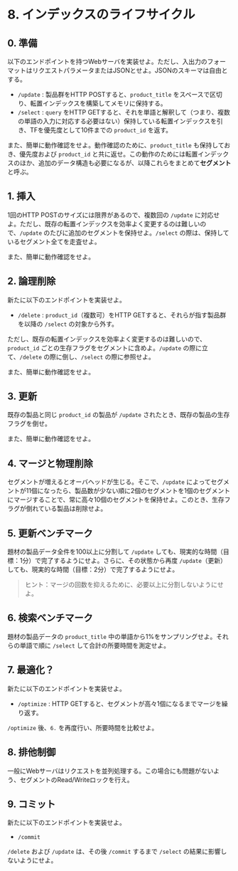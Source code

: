# 8. インデックスのライフサイクル

## 0. 準備

以下のエンドポイントを持つWebサーバを実装せよ。ただし、入出力のフォーマットはリクエストパラメータまたはJSONとせよ。JSONのスキーマは自由とする。

- `/update` : 製品群をHTTP POSTすると、`product_title` をスペースで区切り、転置インデックスを構築してメモリに保持する。
- `/select` : `query` をHTTP GETすると、それを単語と解釈して（つまり、複数の単語の入力に対応する必要はない）保持している転置インデックスを引き、TFを優先度として10件までの `product_id` を返す。

また、簡単に動作確認をせよ。動作確認のために、`product_title` も保持しておき、優先度および `product_id` と共に返せ。この動作のためには転置インデックスのほか、追加のデータ構造も必要になるが、以降これらをまとめて**セグメント**と呼ぶ。

## 1. 挿入

1回のHTTP POSTのサイズには限界があるので、複数回の `/update` に対応せよ。ただし、既存の転置インデックスを効率よく変更するのは難しいので、`/update` のたびに追加のセグメントを保持せよ。`/select` の際は、保持しているセグメント全てを走査せよ。

また、簡単に動作確認をせよ。

## 2. 論理削除

新たに以下のエンドポイントを実装せよ。

- `/delete` : `product_id`（複数可）をHTTP GETすると、それらが指す製品群を以降の `/select` の対象から外す。

ただし、既存の転置インデックスを効率よく変更するのは難しいので、`product_id` ごとの生存フラグをセグメントに含めよ。`/update` の際に立て、`/delete` の際に倒し、`/select` の際に参照せよ。

また、簡単に動作確認をせよ。

## 3. 更新

既存の製品と同じ `product_id` の製品が `/update` されたとき、既存の製品の生存フラグを倒せ。

また、簡単に動作確認をせよ。

## 4. マージと物理削除

セグメントが増えるとオーバヘッドが生じる。そこで、`/update` によってセグメントが11個になったら、製品数が少ない順に2個のセグメントを1個のセグメントにマージすることで、常に高々10個のセグメントを保持せよ。このとき、生存フラグが倒れている製品は削除せよ。

## 5. 更新ベンチマーク

題材の製品データ全件を100以上に分割して `/update` しても、現実的な時間（目標：1分）で完了するようにせよ。さらに、その状態から再度 `/update`（更新）しても、現実的な時間（目標：2分）で完了するようにせよ。

> ヒント：マージの回数を抑えるために、必要以上に分割しないようにせよ。

## 6. 検索ベンチマーク

題材の製品データの `product_title` 中の単語から1%をサンプリングせよ。それらの単語で順に `/select` して合計の所要時間を測定せよ。

## 7. 最適化？

新たに以下のエンドポイントを実装せよ。

- `/optimize` : HTTP GETすると、セグメントが高々1個になるまでマージを繰り返す。

`/optimize` 後、`6.` を再度行い、所要時間を比較せよ。

## 8. 排他制御

一般にWebサーバはリクエストを並列処理する。この場合にも問題がないよう、セグメントのRead/Writeロックを行え。

## 9. コミット

新たに以下のエンドポイントを実装せよ。

- `/commit`

`/delete` および `/update` は、その後 `/commit` するまで `/select` の結果に影響しないようにせよ。
